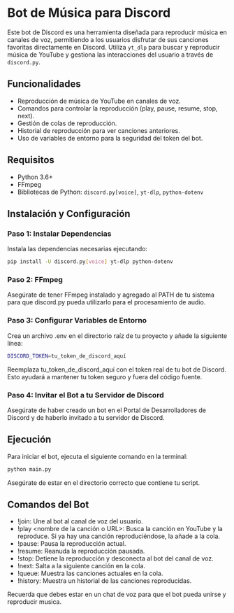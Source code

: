 # Bot de Música para Discord

Este bot de Discord es una herramienta diseñada para reproducir música en canales de voz, permitiendo a los usuarios disfrutar de sus canciones favoritas directamente en Discord. Utiliza `yt_dlp` para buscar y reproducir música de YouTube y gestiona las interacciones del usuario a través de `discord.py`.

## Funcionalidades

- Reproducción de música de YouTube en canales de voz.
- Comandos para controlar la reproducción (play, pause, resume, stop, next).
- Gestión de colas de reproducción.
- Historial de reproducción para ver canciones anteriores.
- Uso de variables de entorno para la seguridad del token del bot.

## Requisitos

- Python 3.6+
- FFmpeg
- Bibliotecas de Python: `discord.py[voice]`, `yt-dlp`, `python-dotenv`

## Instalación y Configuración

### Paso 1: Instalar Dependencias

Instala las dependencias necesarias ejecutando:

```bash
pip install -U discord.py[voice] yt-dlp python-dotenv
```

### Paso 2: FFmpeg

Asegúrate de tener FFmpeg instalado y agregado al PATH de tu sistema para que discord.py pueda utilizarlo para el procesamiento de audio.

### Paso 3: Configurar Variables de Entorno

Crea un archivo .env en el directorio raíz de tu proyecto y añade la siguiente línea:

```bash
DISCORD_TOKEN=tu_token_de_discord_aquí
```

Reemplaza tu_token_de_discord_aquí con el token real de tu bot de Discord. Esto ayudará a mantener tu token seguro y fuera del código fuente.

### Paso 4: Invitar el Bot a tu Servidor de Discord

Asegúrate de haber creado un bot en el Portal de Desarrolladores de Discord y de haberlo invitado a tu servidor de Discord.

## Ejecución

Para iniciar el bot, ejecuta el siguiente comando en la terminal:

```bash
python main.py
```

Asegúrate de estar en el directorio correcto que contiene tu script.

##  Comandos del Bot

- !join: Une al bot al canal de voz del usuario.
- !play <nombre de la canción o URL>: Busca la canción en YouTube y la reproduce. Si ya hay una canción reproduciéndose, la añade a la cola.
- !pause: Pausa la reproducción actual.
- !resume: Reanuda la reproducción pausada.
- !stop: Detiene la reproducción y desconecta al bot del canal de voz.
- !next: Salta a la siguiente canción en la cola.
- !queue: Muestra las canciones actuales en la cola.
- !history: Muestra un historial de las canciones reproducidas.

Recuerda que debes estar en un chat de voz para que el bot pueda unirse y reproducir musica.